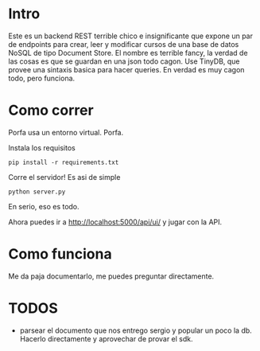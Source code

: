 # Intro
Este es un backend REST terrible chico e insignificante que expone un par de endpoints para crear, leer y modificar cursos de una base de datos NoSQL de tipo Document Store. El nombre es terrible fancy, la verdad de las cosas es que se guardan en una json todo cagon. Use TinyDB, que provee una sintaxis basica para hacer queries. En verdad es muy cagon todo, pero funciona.

# Como correr
Porfa usa un entorno virtual. Porfa.

Instala los requisitos
```shell
pip install -r requirements.txt
```
Corre el servidor! Es asi de simple
```
python server.py
```
En serio, eso es todo.

Ahora puedes ir a <http://localhost:5000/api/ui/> y jugar con la API.

# Como funciona
Me da paja documentarlo, me puedes preguntar directamente.

# TODOS
* parsear el documento que nos entrego sergio y popular un poco la db. Hacerlo directamente y aprovechar de provar el sdk.
